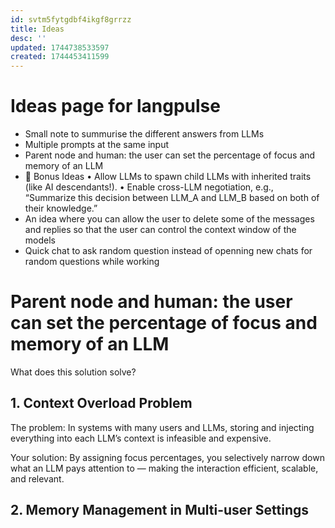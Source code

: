 ```yaml
---
id: svtm5fytgdbf4ikgf8grrzz
title: Ideas
desc: ''
updated: 1744738533597
created: 1744453411599
---
```


# Ideas page for langpulse
- Small note to summurise the different answers from LLMs
- Multiple prompts at the same input
- Parent node and human: the user can set the percentage of focus and memory of an LLM
- 🧪 Bonus Ideas
	•	Allow LLMs to spawn child LLMs with inherited traits (like AI descendants!).
	•	Enable cross-LLM negotiation, e.g., “Summarize this decision between LLM_A and LLM_B based on both of their knowledge.”
- An idea where you can allow the user to delete some of the messages and replies so that the user can control the context window of the models
- Quick chat to ask random question instead of openning new chats for random questions while working


# Parent node and human: the user can set the percentage of focus and memory of an LLM

What does this solution solve? 

## 1. Context Overload Problem

The problem:
In systems with many users and LLMs, storing and injecting everything into each LLM’s context is infeasible and expensive.

Your solution:
By assigning focus percentages, you selectively narrow down what an LLM pays attention to — making the interaction efficient, scalable, and relevant.


## 2. Memory Management in Multi-user Settings


